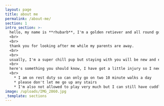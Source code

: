 ```yaml
---
layout: page
title: about me
permalink: /about-me/
section: 1
intro_section: >- 
  hello, my name is **rhubarb**, I'm a golden retiever and all round good girl 
  <br>
  <br>
  thank you for looking after me while my parents are away.
  <br>
  <br>
  usually, I'm a super chill pup but staying with you will be new and exciting.
  <br>
  here's something you should know, I have got a little injury so I need your help...
  <br>
    * I am on rest duty so can only go on two 10 minute walks a day
    * please don't let me go up any stairs
    * I'm also not allowed to play very much but I can still have cuddles
image: /uploads/IMG_2860.jpg
_template: sections
---
```



